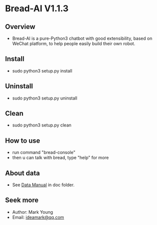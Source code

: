# Bread-AI V1.1.3

## Overview
* Bread-AI is a pure-Python3 chatbot with good extensibility, based on WeChat platform, to help people easily build their own robot. 

## Install
* sudo python3 setup.py install

## Uninstall
* sudo python3 setup.py uninstall

## Clean
* sudo python3 setup.py clean

## How to use
* run command "bread-console"
* then u can talk with bread, type "help" for more

## About data
* See [Data Manual](doc/Data_Manual.md) in doc folder.

## Seek more
* Author: Mark Young
* Email: ideamark@qq.com

